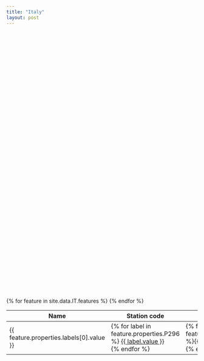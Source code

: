 ```yaml
---
title: "Italy"
layout: post
---
```

<link rel="stylesheet" href="https://unpkg.com/leaflet@1.7.1/dist/leaflet.css" integrity="sha512-xodZBNTC5n17Xt2atTPuE1HxjVMSvLVW9ocqUKLsCC5CXdbqCmblAshOMAS6/keqq/sMZMZ19scR4PsZChSR7A==" crossorigin=""/>
<link rel="stylesheet" type="text/css" href="https://unpkg.com/leaflet.markercluster@1.1.0/dist/MarkerCluster.css" />
<link rel="stylesheet" type="text/css" href="https://unpkg.com/leaflet.markercluster@1.1.0/dist/MarkerCluster.Default.css" />
<script src="https://unpkg.com/leaflet@1.7.1/dist/leaflet.js" integrity="sha512-XQoYMqMTK8LvdxXYG3nZ448hOEQiglfqkJs1NOQV44cWnUrBc8PkAOcXy20w0vlaXaVUearIOBhiXZ5V3ynxwA==" crossorigin=""></script>
<script type='text/javascript' src='https://unpkg.com/leaflet.markercluster@1.1.0/dist/leaflet.markercluster.js'></script>
<div id='map' style="width: 100%; height: 700px"></div>

<script>
	const map = L.map('map').setView([39.6944665,-8.1304769], 8);

const markerHtmlStyles = (myCustomColour) => `
  background-color: ${myCustomColour || 'red'};
  width: 3rem;
  height: 3rem;
  display: block;
  left: -1.5rem;
  top: -1.5rem;
  position: relative;
  border-radius: 3rem 3rem 0;
  transform: rotate(45deg);
  border: 1px solid #FFFFFF`

const icon = L.divIcon({
  className: "",
  iconAnchor: [0, 24],
  labelAnchor: [-6, 0],
  popupAnchor: [0, -36],
  html: `<span style="${markerHtmlStyles}" />`
})


	L.tileLayer( 'http://{s}.tile.openstreetmap.org/{z}/{x}/{y}.png', {
    attribution: '&copy; <a href="https://www.openstreetmap.org/copyright">OpenStreetMap</a>',
    subdomains: ['a','b','c']
}).addTo( map );

	function onEachFeature(feature, layer) {
		const popupContent = `
      ${feature.properties.labels?.[0].value} <br />
      <b>UIC</b> ${feature.properties.P722?.[0].value} <br />
      <b>IBNR</b> ${feature.properties.P954?.[0].value} <br />
      <b>Station code</b> ${feature.properties.P296?.[0].value}
    `

		layer.bindPopup(popupContent);
	}

  const points = {{ site.data.IT | jsonify }}

  var markers = L.markerClusterGroup();

  var geoJsonLayer = L.geoJson(points, {
    onEachFeature
  });
  markers.addLayer(geoJsonLayer);

  map.addLayer(markers);
  map.fitBounds(markers.getBounds());
</script>

<table>
  <thead>
    <tr>
      <th>Name</th>
      <th>Station code</th>
      <th>UIC</th>
      <th>IBNR</th>
      <th>DB</th>
      <th>Benerail</th>
      <th>SNCF</th>
      <th>IATA</th>
      <th>Trainline</th>
    </tr>
  </thead>
  <tbody>
    {% for feature in site.data.IT.features %}
      <tr>
        <td>{{ feature.properties.labels[0].value }}</td>
        <td>
          {% for label in feature.properties.P296 %}
          <a href="https://www.ns.nl/en/stationsinformatie/{{ label.value }}" target="_blank">
            {{ label.value }}
          </a>
          <br />
          {% endfor %}
        </td>
        <td>{% for label in feature.properties.P722 %}{{ label.value }}<br />{% endfor %}</td> 
       <td>
          {% for label in feature.properties.P954 %}
          <a href="https://reiseauskunft.bahn.de/bin/bhftafel.exe/en?input={{ labl.value }}&boardType=dep&time=actual&productsDefault=1111101&start=yes" target="_blank">
              {{ label.value }}
          </a>
          <br />
          {% endfor %}
        </td>
        <td>
          {% for label in feature.properties.P8671 %}
          <a href="https://iris.noncd.db.de/wbt/js/index.html?bhf={{ label.value }}" target="_blank">
              {{ label.value }}
            </a>
            <br />
            {% endfor %}
        </td>
        <td>{% for label in feature.properties.P8448 %}<a target="_blank" href="https://www.b-europe.com/EN/Booking/Tickets?autoactivatestep2=true&origin={{ label.value }}">{{ label.value }}</a><br />{% endfor %}</td>
        <td>{% for label in feature.properties.P8181 %}{{ label.value }}<br />{% endfor %}</td>
        <td>{% for label in feature.properties.P238 %}
          <a href="https://www.iata.org/en/publications/directories/code-search/?airport.search={{ label.value }}" target="_blank">
            {{ label.value }}
          </a>
        {% endfor %}</td>
        <td>
          {% for label in feature.properties.P6724 %}
          <a href="https://trainline-eu.github.io/stations-studio/#/station/{{ label.value }}" target="_blank">
            {{ label.value }}
          </a>
          <br />
          {% endfor %}
        </td>
      </tr>
    {% endfor %}
  </tbody>
</table>
